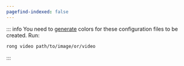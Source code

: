 ```yaml
---
pagefind-indexed: false
---
```


::: info
You need to [generate](/getting-started#generate-colors) colors for these
configuration files to be created. Run:

```bash
rong video path/to/image/or/video
```

:::
